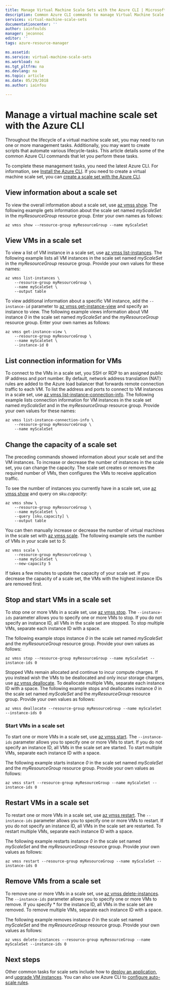 ```yaml
---
title: Manage Virtual Machine Scale Sets with the Azure CLI | Microsoft Docs
description: Common Azure CLI commands to manage Virtual Machine Scale Sets, such as how to start and stop an instance, or change the scale set capacity.
services: virtual-machine-scale-sets
documentationcenter: ''
author: iainfoulds
manager: jeconnoc
editor: ''
tags: azure-resource-manager

ms.assetid: 
ms.service: virtual-machine-scale-sets
ms.workload: na
ms.tgt_pltfrm: na
ms.devlang: na
ms.topic: article
ms.date: 05/29/2018
ms.author: iainfou

---
```

# Manage a virtual machine scale set with the Azure CLI
Throughout the lifecycle of a virtual machine scale set, you may need to run one or more management tasks. Additionally, you may want to create scripts that automate various lifecycle-tasks. This article details some of the common Azure CLI commands that let you perform these tasks.

To complete these management tasks, you need the latest Azure CLI. For information, see [Install the Azure CLI](/cli/azure/install-azure-cli). If you need to create a virtual machine scale set, you can [create a scale set with the Azure CLI](quick-create-cli.md).


## View information about a scale set
To view the overall information about a scale set, use [az vmss show](/cli/azure/vmss#az_vmss_show). The following example gets information about the scale set named *myScaleSet* in the *myResourceGroup* resource group. Enter your own names as follows:

```azurecli
az vmss show --resource-group myResourceGroup --name myScaleSet
```


## View VMs in a scale set
To view a list of VM instance in a scale set, use [az vmss list-instances](/cli/azure/vmss#list-instances). The following example lists all VM instances in the scale set named *myScaleSet* in the *myResourceGroup* resource group. Provide your own values for these names:

```azurecli
az vmss list-instances \
    --resource-group myResourceGroup \
    --name myScaleSet \
    --output table
```

To view additional information about a specific VM instance, add the `--instance-id` parameter to [az vmss get-instance-view](/cli/azure/vmss#get-instance-view) and specify an instance to view. The following example views information about VM instance *0* in the scale set named *myScaleSet* and the *myResourceGroup* resource group. Enter your own names as follows:

```azurecli
az vmss get-instance-view \
    --resource-group myResourceGroup \
    --name myScaleSet \
    --instance-id 0
```


## List connection information for VMs
To connect to the VMs in a scale set, you SSH or RDP to an assigned public IP address and port number. By default, network address translation (NAT) rules are added to the Azure load balancer that forwards remote connection traffic to each VM. To list the address and ports to connect to VM instances in a scale set, use [az vmss list-instance-connection-info](/cli/azure/vmss#list-instance-connection-info). The following example lists connection information for VM instances in the scale set named *myScaleSet* and in the *myResourceGroup* resource group. Provide your own values for these names:

```azurecli
az vmss list-instance-connection-info \
    --resource-group myResourceGroup \
    --name myScaleSet
```


## Change the capacity of a scale set
The preceding commands showed information about your scale set and the VM instances. To increase or decrease the number of instances in the scale set, you can change the capacity. The scale set creates or removes the required number of VMs, then configures the VMs to receive application traffic.

To see the number of instances you currently have in a scale set, use [az vmss show](/cli/azure/vmss#az_vmss_show) and query on *sku.capacity*:

```azurecli
az vmss show \
    --resource-group myResourceGroup \
    --name myScaleSet \
    --query [sku.capacity] \
    --output table
```

You can then manually increase or decrease the number of virtual machines in the scale set with [az vmss scale](/cli/azure/vmss#az_vmss_scale). The following example sets the number of VMs in your scale set to *5*:

```azurecli
az vmss scale \
    --resource-group myResourceGroup \
    --name myScaleSet \
    --new-capacity 5
```

If takes a few minutes to update the capacity of your scale set. If you decrease the capacity of a scale set, the VMs with the highest instance IDs are removed first.


## Stop and start VMs in a scale set
To stop one or more VMs in a scale set, use [az vmss stop](/cli/azure/vmss/stop). The `--instance-ids` parameter allows you to specify one or more VMs to stop. If you do not specify an instance ID, all VMs in the scale set are stopped. To stop multiple VMs, separate each instance ID with a space.

The following example stops instance *0* in the scale set named *myScaleSet* and the *myResourceGroup* resource group. Provide your own values as follows:

```azurecli
az vmss stop --resource-group myResourceGroup --name myScaleSet --instance-ids 0
```

Stopped VMs remain allocated and continue to incur compute charges. If you instead wish the VMs to be deallocated and only incur storage charges, use [az vmss deallocate](/cli/azure/vmss#az_vmss_deallocate). To deallocate multiple VMs, separate each instance ID with a space. The following example stops and deallocates instance *0* in the scale set named *myScaleSet* and the *myResourceGroup* resource group. Provide your own values as follows:

```azurecli
az vmss deallocate --resource-group myResourceGroup --name myScaleSet --instance-ids 0
```


### Start VMs in a scale set
To start one or more VMs in a scale set, use [az vmss start](/cli/azure/vmss#az_vmss_start). The `--instance-ids` parameter allows you to specify one or more VMs to start. If you do not specify an instance ID, all VMs in the scale set are started. To start multiple VMs, separate each instance ID with a space.

The following example starts instance *0* in the scale set named *myScaleSet* and the *myResourceGroup* resource group. Provide your own values as follows:

```azurecli
az vmss start --resource-group myResourceGroup --name myScaleSet --instance-ids 0
```


## Restart VMs in a scale set
To restart one or more VMs in a scale set, use [az vmss restart](/cli/azure/vmss#az_vmss_restart). The `--instance-ids` parameter allows you to specify one or more VMs to restart. If you do not specify an instance ID, all VMs in the scale set are restarted. To restart multiple VMs, separate each instance ID with a space.

The following example restarts instance *0* in the scale set named *myScaleSet* and the *myResourceGroup* resource group. Provide your own values as follows:

```azurecli
az vmss restart --resource-group myResourceGroup --name myScaleSet --instance-ids 0
```


## Remove VMs from a scale set
To remove one or more VMs in a scale set, use [az vmss delete-instances](/cli/azure/vmss#delete-instances). The `--instance-ids` parameter allows you to specify one or more VMs to remove. If you specify * for the instance ID, all VMs in the scale set are removed. To remove multiple VMs, separate each instance ID with a space.

The following example removes instance *0* in the scale set named *myScaleSet* and the *myResourceGroup* resource group. Provide your own values as follows:

```azurecli
az vmss delete-instances --resource-group myResourceGroup --name myScaleSet --instance-ids 0
```


## Next steps
Other common tasks for scale sets include how to [deploy an application](virtual-machine-scale-sets-deploy-app.md), and [upgrade VM instances](virtual-machine-scale-sets-upgrade-scale-set.md). You can also use Azure CLI to [configure auto-scale rules](virtual-machine-scale-sets-autoscale-overview.md).
